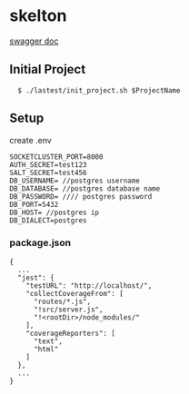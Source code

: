 # skelton

[swagger doc](http://localhost:8000/api-docs)

## Initial Project

```
  $ ./lastest/init_project.sh $ProjectName
```
## Setup

create .env

```
SOCKETCLUSTER_PORT=8000
AUTH_SECRET=test123
SALT_SECRET=test456
DB_USERNAME= //postgres username
DB_DATABASE= //postgres database name
DB_PASSWORD= //// postgres password 
DB_PORT=5432
DB_HOST= //postgres ip
DB_DIALECT=postgres
```

### package.json

```
{
  ...
  "jest": {
    "testURL": "http://localhost/",
    "collectCoverageFrom": [
      "routes/*.js",
      "!src/server.js",
      "!<rootDir>/node_modules/"
    ],
    "coverageReporters": [
      "text",
      "html"
    ]
  },
  ...
}
```